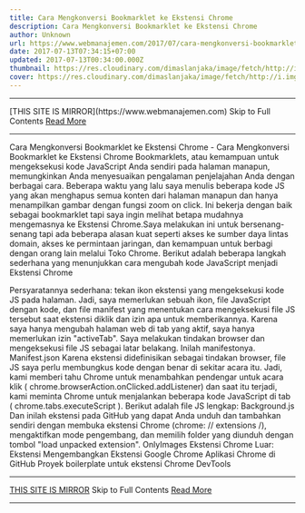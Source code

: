```yaml
---
title: Cara Mengkonversi Bookmarklet ke Ekstensi Chrome
description: Cara Mengkonversi Bookmarklet ke Ekstensi Chrome
author: Unknown
url: https://www.webmanajemen.com/2017/07/cara-mengkonversi-bookmarklet-ke.html
date: 2017-07-13T07:34:15+07:00
updated: 2017-07-13T00:34:00.000Z
thumbnail: https://res.cloudinary.com/dimaslanjaka/image/fetch/http://i.imgur.com/QLNHFRe.png
cover: https://res.cloudinary.com/dimaslanjaka/image/fetch/http://i.imgur.com/QLNHFRe.png
---
```


<hr/> [THIS SITE IS MIRROR](https://www.webmanajemen.com) Skip to Full Contents <a href="https://www.webmanajemen.com/2017/07/cara-mengkonversi-bookmarklet-ke.html" rel="follow" class="button" id="read-more">Read More</a> <hr/> Cara Mengkonversi Bookmarklet ke Ekstensi Chrome - Cara Mengkonversi Bookmarklet ke Ekstensi Chrome Bookmarklets, atau kemampuan untuk mengeksekusi kode JavaScript Anda sendiri pada halaman manapun, memungkinkan Anda menyesuaikan pengalaman penjelajahan Anda dengan berbagai cara. Beberapa waktu yang lalu saya menulis beberapa kode JS yang akan menghapus semua konten dari halaman manapun dan hanya menampilkan gambar dengan fungsi zoom on click. Ini bekerja dengan baik sebagai bookmarklet tapi saya ingin melihat betapa mudahnya mengemasnya ke Ekstensi Chrome.Saya melakukan ini untuk bersenang-senang tapi ada beberapa alasan kuat seperti akses ke sumber daya lintas domain, akses ke permintaan jaringan, dan kemampuan untuk berbagi dengan orang lain melalui Toko Chrome.
Berikut adalah beberapa langkah sederhana yang menunjukkan cara mengubah kode JavaScript menjadi Ekstensi Chrome

Persyaratannya sederhana: tekan ikon ekstensi yang mengeksekusi kode JS pada halaman. Jadi, saya memerlukan sebuah ikon, file JavaScript dengan kode, dan file manifest yang menentukan cara mengeksekusi file JS tersebut saat ekstensi diklik dan izin apa untuk memberikannya. Karena saya hanya mengubah halaman web di tab yang aktif, saya hanya memerlukan izin "activeTab". Saya melakukan tindakan browser dan mengeksekusi file JS sebagai latar belakang. Inilah manifestonya.
Manifest.json
Karena ekstensi didefinisikan sebagai tindakan browser, file JS saya perlu membungkus kode dengan benar di sekitar acara itu. Jadi, kami memberi tahu Chrome untuk menambahkan pendengar untuk acara klik ( chrome.browserAction.onClicked.addListener) dan saat itu terjadi, kami meminta Chrome untuk menjalankan beberapa kode JavaScript di tab ( chrome.tabs.executeScript ). Berikut adalah file JS lengkap:
Background.js
Dan inilah ekstensi pada GitHub yang dapat Anda unduh dan tambahkan sendiri dengan membuka ekstensi Chrome (chrome: // extensions /), mengaktifkan mode pengembang, dan memilih folder yang diunduh dengan tombol "load unpacked extension".
OnlyImages Ekstensi Chrome
Luar:
Ekstensi
Mengembangkan Ekstensi Google Chrome
Aplikasi Chrome di GitHub
Proyek boilerplate untuk ekstensi Chrome DevTools <hr/> [THIS SITE IS MIRROR](https://www.webmanajemen.com) Skip to Full Contents <a href="https://www.webmanajemen.com/2017/07/cara-mengkonversi-bookmarklet-ke.html" rel="follow" class="button" id="read-more">Read More</a> <hr/>